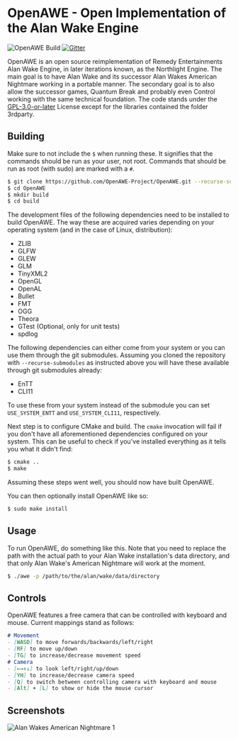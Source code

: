OpenAWE - Open Implementation of the Alan Wake Engine
=====================================================

![OpenAWE Build](https://github.com/OpenAWE-Project/OpenAWE/actions/workflows/main.yml/badge.svg)
[![Gitter](https://badges.gitter.im/OpenAWE-Project/community.svg)](https://gitter.im/OpenAWE-Project/community?utm_source=badge&utm_medium=badge&utm_campaign=pr-badge)

OpenAWE is an open source reimplementation of Remedy Entertainments Alan Wake Engine, in later iterations known, as the 
Northlight Engine. The main goal is to have Alan Wake and its successor Alan Wakes American Nightmare working in a 
portable manner. The secondary goal is to also allow the successor games, Quantum Break and probably even Control
working with the same technical foundation. The code stands under the [GPL-3.0-or-later](https://spdx.org/licenses/GPL-3.0-or-later) License except for the libraries contained
the folder 3rdparty.


Building
--------
Make sure to not include the `$` when running these. It signifies that the commands should be run as your user, not root.
Commands that should be run as root (with sudo) are marked with a `#`.

```bash
$ git clone https://github.com/OpenAWE-Project/OpenAWE.git --recurse-submodules
$ cd OpenAWE
$ mkdir build
$ cd build
```

The development files of the following dependencies need to be installed to build OpenAWE. The way these are acquired
varies depending on your operating system (and in the case of Linux, distribution):

 - ZLIB
 - GLFW
 - GLEW
 - GLM
 - TinyXML2
 - OpenGL
 - OpenAL
 - Bullet
 - FMT
 - OGG
 - Theora
 - GTest (Optional, only for unit tests)
 - spdlog

The following dependencies can either come from your system or you can use them through the git submodules. Assuming
you cloned the repository with `--recurse-submodules` as instructed above you will have these available through git
submodules already:

 - EnTT
 - CLI11

To use these from your system instead of the submodule you can set `USE_SYSTEM_ENTT` and `USE_SYSTEM_CLI11`,
respectively.

Next step is to configure CMake and build. The `cmake` invocation will fail if you don't have all aforementioned
dependencies configured on your system. This can be useful to check if you've installed everything as it tells you
what it didn't find:

```bash
$ cmake ..
$ make
```

Assuming these steps went well, you should now have built OpenAWE.

You can then optionally install OpenAWE like so:

```bash
$ sudo make install
```


Usage
-----
To run OpenAWE, do something like this. Note that you need to replace the path with the actual path to your Alan Wake
installation's data directory, and that only Alan Wake's American Nightmare will work at the moment.

```bash
$ ./awe -p /path/to/the/alan/wake/data/directory
```


Controls
--------
OpenAWE features a free camera that can be controlled with keyboard and mouse. Current mappings stand as follows:
```markdown
# Movement
- [WASD] to move forwards/backwards/left/right
- [RF] to move up/down
- [TG] to increase/decrease movement speed
# Camera
- [←→↑↓] to look left/right/up/down
- [YH] to increase/decrease camera speed
- [Q] to switch between controlling camera with keyboard and mouse
- [Alt] + [L] to show or hide the mouse cursor 
```


Screenshots
-----------
![Alan Wakes American Nightmare 1](screenshots/awan1.png)
